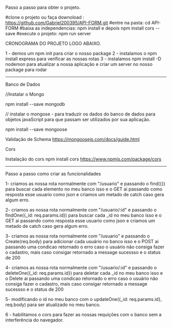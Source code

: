 Passo a passo para obter o projeto. 



#clone o projeto ou faça downoload : https://github.com/Gabriel200395/API-FORM.git
#entre na pasta: cd API-FORM 
#baixa as independencias:  npm install e depois npm install cors --save
#execute o projeto: npm run server



CRONOGRAMA DO PROJETO LOGO ABAIXO.

1 - demos um npm init para criar o nosso package 
2 - instalamos o npm install express para verificar as nossas rotas 
3 - instalamos npm install -D nodemon para atualizar a nossa aplicação e criar um server 
no nosso package para rodar
 
----------------------------------------------- 

Banco de Dados  

//Instalar o Mongo 

npm install --save mongodb 

// instalar o mongose - para traduzir os dados do banco de dados para objetos javaScript para que passam ser utilizados por sua aplicação. 

npm install --save mongoose 

Validação de Schema 
https://mongoosejs.com/docs/guide.html 

Cors 

Instalação do cors
npm install cors
https://www.npmjs.com/package/cors

-----------------------------------------------------------------------


Passo a passo como criar as funcionalidades

1- criamos as nossa rota normalmente com "/usuario" e passando o find({})
para buscar cada elemento no meu banco isso e o GET ai passando como resposta
esse usuario como json e criamos um metado de catch caso gera algum erro.  


2- criamos as nossa rota normalmente com "/usuario/:id" e passando o findOne({_id: req.params.id})
para buscar cada _id no meu banco isso e o GET ai passando como resposta
esse usuario como json e criamos um metado de catch caso gera algum erro. 


3- criamos as nossa rota normalmente com "/usuario" e passando o Create(req.body)
para adicionar cada usuário no banco isso e o POST ai passando uma condicao retornado o erro caso o usuário não consiga fazer o cadastro, mais caso consigar retornado a message sucessso e o status de 200


4- criamos as nossa rota normalmente com "/usuario/:id" e passando o deleteOne({_id: req.params.id})
para deletar cada _id no meu banco isso e o Delete ai passando uma condicao retornado o erro caso o usuário não consiga fazer o cadastro, mais caso consigar retornado a message sucessso e o status de 200


5- modificando o id no meu banco com o updateOne({_id: req.params.id}, req.body) para ser atualizado no meu banco.

6 - habilitamos o cors para fazer as nossas requições com o banco sem a interferência do navegador.


